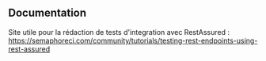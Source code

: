 ## Documentation ##

Site utile pour la rédaction de tests d'integration avec RestAssured : https://semaphoreci.com/community/tutorials/testing-rest-endpoints-using-rest-assured